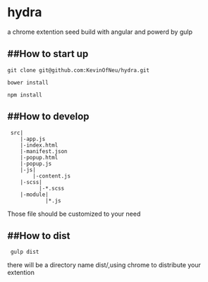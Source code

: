 hydra
============
a chrome extention seed build with angular and powerd by gulp

##How to start up
------------------

    git clone git@github.com:KevinOfNeu/hydra.git

    bower install

    npm install

##How to develop
------------------

     src|
        |-app.js
        |-index.html
        |-manifest.json
        |-popup.html
        |-popup.js
        |-js|
            |-content.js
        |-scss|
              |-*.scss
        |-module|
                |*.js

Those file should be customized to your need

##How to dist
-----------------

     gulp dist

there will be a directory name dist/,using chrome to distribute your extention




